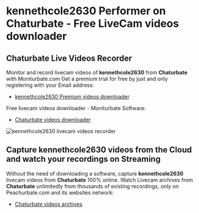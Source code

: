 # kennethcole2630 Performer on Chaturbate - Free LiveCam videos downloader

## Chaturbate Live Videos Recorder

Monitor and record livecam videos of **kennethcole2630** from **Chaturbate** with Moniturbate.com
Get a premium trial for free by just and only registering with your Email address:
* [kennethcole2630 Premium videos downloader](https://moniturbate.com/request-demo-licence-key.html)

Free livecam videos downloader - Moniturbate Software:
* [Chaturbate videos downloader](https://moniturbate.com/moniturbate-download-software.html)

![kennethcole2630 livecam videos recorder](https://peachurnet.com/templates/moniturbate-software.png)


## Capture kennethcole2630 videos from the Cloud and watch your recordings on Streaming

Without the need of downloading a software, capture **kennethcole2630** livecam videos from **Chaturbate** 100% online.
Watch Livecam archives from **Chaturbate** unlimitedly from thousands of existing recordings, only on Peachurbate.com and its websites network:
* [Chaturbate videos archives](https://peachurnet.com/)